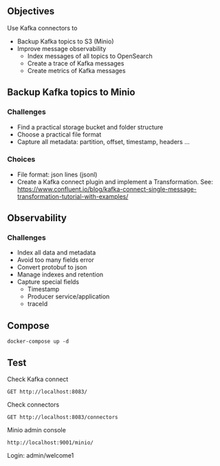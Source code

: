 ## Objectives

Use Kafka connectors to
- Backup Kafka topics to S3 (Minio)
- Improve message observability
  - Index messages of all topics to OpenSearch
  - Create a trace of Kafka messages
  - Create metrics of Kafka messages

## Backup Kafka topics to Minio

### Challenges

- Find a practical storage bucket and folder structure
- Choose a practical file format
- Capture all metadata: partition, offset, timestamp, headers ...

### Choices

- File format: json lines (jsonl)
- Create a Kafka connect plugin and implement a Transformation.
    See: https://www.confluent.io/blog/kafka-connect-single-message-transformation-tutorial-with-examples/

## Observability

### Challenges

- Index all data and metadata
- Avoid too many fields error
- Convert protobuf to json
- Manage indexes and retention
- Capture special fields
  - Timestamp
  - Producer service/application
  - traceId

## Compose

```shell
docker-compose up -d
```

## Test

Check Kafka connect
```http request
GET http://localhost:8083/
```

Check connectors
```http request
GET http://localhost:8083/connectors
```

Minio admin console
```http request
http://localhost:9001/minio/
```
Login: admin/welcome1